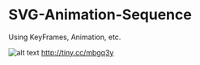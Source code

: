 # SVG-Animation-Sequence

Using KeyFrames, Animation, etc. 

![alt text](https://dash.readme.io/img/emojis/arrow-right-hook.png) <html></html> http://tiny.cc/mbgq3y
